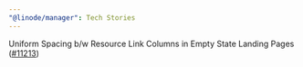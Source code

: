 ```yaml
---
"@linode/manager": Tech Stories
---
```


Uniform Spacing b/w Resource Link Columns in Empty State Landing Pages ([#11213](https://github.com/linode/manager/pull/11213))
